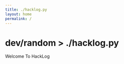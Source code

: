 ```yaml
---
title: ./hacklog.py
layout: home
permalink: /
---
```

# dev/random > ./hacklog.py

Welcome To HackLog
